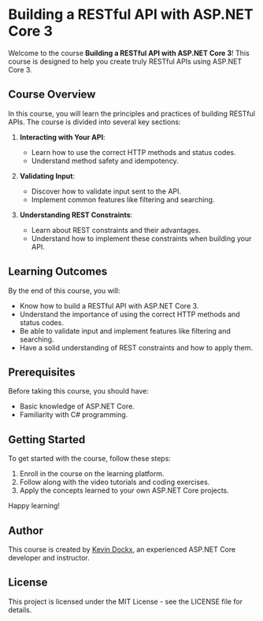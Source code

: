 # Building a RESTful API with ASP.NET Core 3

Welcome to the course **Building a RESTful API with ASP.NET Core 3**! This course is designed to help you create truly RESTful APIs using ASP.NET Core 3.

## Course Overview

In this course, you will learn the principles and practices of building RESTful APIs. The course is divided into several key sections:

1. **Interacting with Your API**:
   - Learn how to use the correct HTTP methods and status codes.
   - Understand method safety and idempotency.

2. **Validating Input**:
   - Discover how to validate input sent to the API.
   - Implement common features like filtering and searching.

3. **Understanding REST Constraints**:
   - Learn about REST constraints and their advantages.
   - Understand how to implement these constraints when building your API.

## Learning Outcomes

By the end of this course, you will:
- Know how to build a RESTful API with ASP.NET Core 3.
- Understand the importance of using the correct HTTP methods and status codes.
- Be able to validate input and implement features like filtering and searching.
- Have a solid understanding of REST constraints and how to apply them.

## Prerequisites

Before taking this course, you should have:
- Basic knowledge of ASP.NET Core.
- Familiarity with C# programming.

## Getting Started

To get started with the course, follow these steps:
1. Enroll in the course on the learning platform.
2. Follow along with the video tutorials and coding exercises.
3. Apply the concepts learned to your own ASP.NET Core projects.

Happy learning!

## Author

This course is created by [Kevin Dockx](https://app.pluralsight.com/profile/author/kevin-dockx), an experienced ASP.NET Core developer and instructor.

## License

This project is licensed under the MIT License - see the LICENSE file for details.
